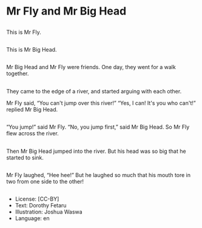 # Mr Fly and Mr Big Head

##
This is Mr Fly.

##
This is Mr Big Head.

##
Mr Big Head and Mr Fly
were friends.
One day, they went for
a walk together.

##
They came to the edge
of a river, and started
arguing with each
other.

Mr Fly said, “You can't
jump over this river!”
“Yes, I can! It's you who
can't!” replied Mr Big
Head.

##
“You jump!” said Mr Fly.
“No, you jump first,”
said Mr Big Head.
So Mr Fly flew across
the river.

##
Then Mr Big Head
jumped into the river.
But his head was so big
that he started to sink.

##
Mr Fly laughed, “Hee
hee!”
But he laughed so
much that his mouth
tore in two from one
side to the other!

##
* License: [CC-BY]
* Text: Dorothy Fetaru
* Illustration: Joshua Waswa
* Language: en

